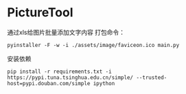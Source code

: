 # PictureTool
通过xls给图片批量添加文字内容
打包命令：
```shell
pyinstaller -F -w -i ./assets/image/faviceon.ico main.py
```
安装依赖
```shell
pip install -r requirements.txt -i https://pypi.tuna.tsinghua.edu.cn/simple/ --trusted-host=pypi.douban.com/simple ipython
```


